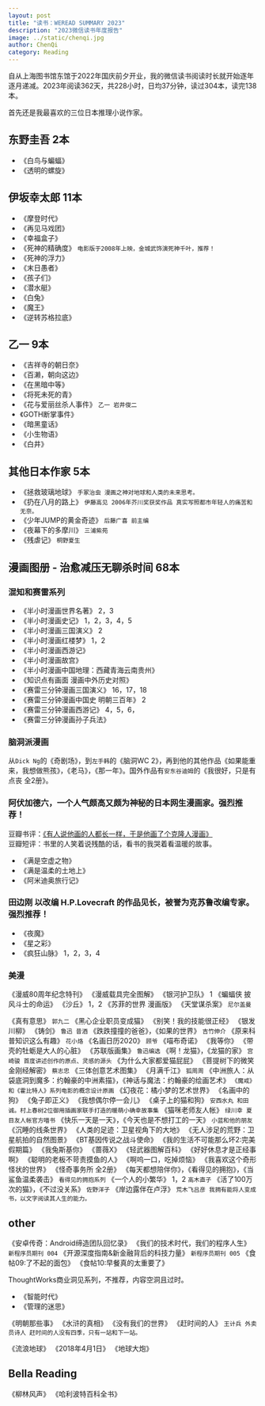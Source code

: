```yaml
---
layout: post
title: "读书：WEREAD SUMMARY 2023"
description: "2023微信读书年度报告"
image: ../static/chenqi.jpg
author: ChenQi
category: Reading
---
```


自从上海图书馆东馆于2022年国庆前夕开业，我的微信读书阅读时长就开始逐年逐月递减。2023年阅读362天，共228小时，日均37分钟，读过304本，读完138本。

首先还是我最喜欢的三位日本推理小说作家。

## 东野圭吾 2本

+ 《白鸟与蝙蝠》
+ 《透明的螺旋》

## 伊坂幸太郎 11本

+ 《摩登时代》
+ 《再见马戏团》
+ 《幸福盒子》
+ 《死神的精确度》 `电影版于2008年上映，金城武饰演死神千叶，推荐！`
+ 《死神的浮力》
+ 《末日愚者》
+ 《孩子们》
+ 《潜水艇》
+ 《白兔》
+ 《魔王》
+ 《逆转苏格拉底》

## 乙一 9本

+ 《吉祥寺的朝日奈》
+ 《百濑，朝向这边》
+ 《在黑暗中等》
+ 《将死未死的青》
+ 《花与爱丽丝杀人事件》 `乙一 岩井俊二`
+ 《GOTH断掌事件》
+ 《暗黑童话》
+ 《小生物语》
+ 《白井》

## 其他日本作家 5本

+ 《拯救玻璃地球》 `手冢治虫 漫画之神对地球和人类的未来思考。`
+ 《扔在八月的路上》 `伊藤高见 2006年芥川奖获奖作品 真实写照都市年轻人的痛苦和无奈。`
+ 《少年JUMP的黄金奇迹》 `后藤广喜 前主编`
+ 《夜幕下的多摩川》 `三浦紫苑`
+ 《残虐记》 `桐野夏生`

## 漫画图册 - 治愈减压无聊杀时间 68本

### 混知和赛雷系列

+ 《半小时漫画世界名著》 2，3
+ 《半小时漫画史记》 1，2，3，4，5
+ 《半小时漫画三国演义》 2
+ 《半小时漫画红楼梦》 1，2
+ 《半小时漫画西游记》
+ 《半小时漫画故宫》
+ 《半小时漫画中国地理：西藏青海云南贵州》
+ 《知识点有画面 漫画中外历史对照》
+ 《赛雷三分钟漫画三国演义》 16，17，18
+ 《赛雷三分钟漫画中国史 明朝三百年》 2
+ 《赛雷三分钟漫画西游记》 4，5，6，
+ 《赛雷三分钟漫画孙子兵法》

### 脑洞派漫画

从`Dick Ng`的《奇剧场》，到`左手韩`的《脑洞WC 2》，再到他的其他作品《如果能重来，我想做熊孩》，《老马》，《那一年》。国外作品有`安东谷迪姆`的《我很好，只是有点丧 全2册》。

### 阿伏加德六，一个人气颇高又颇为神秘的日本网生漫画家。强烈推荐！

豆瓣书评：[《有人说他画的人都长一样，于是他画了个克隆人漫画》](https://book.douban.com/review/14400653/)  
豆瓣短评：书里的人笑着说残酷的话，看书的我哭着看温暖的故事。

+ 《满是空虚之物》
+ 《满是温柔的土地上》
+ 《阿米迪奥旅行记》

### 田边刚 以改编 H.P.Lovecraft 的作品见长，被誉为克苏鲁改编专家。强烈推荐！

+ 《夜魔》
+ 《星之彩》
+ 《疯狂山脉》 1，2，3，4

### 美漫

《漫威80周年纪念特刊》
《漫威载具完全图解》
《银河护卫队》 1
《蝙蝠侠 披风斗士的命运》
《沙丘》 1，2
《苏菲的世界 漫画版》
《天堂谋杀案》 `尼尔盖曼`


《真有意思》 `郭九二`
《黑心企业职员变成猫》
《别笑！我的技能很正经》
《银发川柳》
《铸剑》 `鲁迅 昔酒`
《跌跌撞撞的爸爸》，《如果的世界》 `吉竹伸介`
《原来科普知识这么有趣》 `花小烙`
《名画日历2020》 `顾爷`
《喵布奇诺》
《我等你》
《带壳的牡蛎是大人的心脏》
《苏联版画集》 `鲁迅编选`
《啊！龙猫》，《龙猫的家》 `宫崎骏 首度讲述创作的原点、灵感的源头`
《为什么大家都爱猫屁屁》
《菩提树下的微笑 金刚经解密》 `蔡志忠`
《三体创意艺术图集》
《月满千江》 `狐周周`
《中洲旅人：从袋底洞到魔多：约翰豪的中洲素描》，《神话与魔法：约翰豪的绘画艺术》 `《魔戒》和《霍比特人》系列电影的概念设计原画`
《幻夜花：橘小梦的艺术世界》
《名画中的狗》
《兔子即正义》
《我想偶尔停一会儿》
《桌子上的猫和狗》 `安西水丸 和田诚。村上春树2位御用插画家联手打造的暖萌小确幸故事集`
《猫咪老师友人帐》 `绿川幸 夏目友人帐官方喵书`
《快乐一天是一天》，《今天也是不想打工的一天》 `小蓝和他的朋友`
《沉睡的线条世界》
《人类的足迹：卫星视角下的大地》
《无人涉足的荒野：卫星航拍的自然图景》
《BT基因传说之战斗使命》
《我的生活不可能那么坏2:完美假期篇》
《我兔斯基你》
《蔷薇X》
《轻武器图解百科》
《好好休息才是正经事啊》
《聪明的老板不苛责摸鱼的人》
《啊呜一口，吃掉烦恼》
《我喜欢这个奇形怪状的世界》
《怪奇事务所 全2册》
《每天都想陪伴你》，《看得见的拥抱》，《当鲨鱼温柔袭击》 `看得见的拥抱系列`
《一个人的小繁华》 1，2 `高木直子`
《活了100万次的猫》，《不过没关系》 `佐野洋子`
《岸边露伴在卢浮》 `荒木飞吕彦 我拥有能将人变成书，以文字阅读其人生的能力。`









## other
《安卓传奇：Android缔造团队回忆录》
《我们的技术时代，我们的程序人生》 `新程序员期刊 004`
《开源深度指南&新金融背后的科技力量》 `新程序员期刊 005`
《食帖09:了不起的面包》
《食帖10:早餐真的太重要了》


ThoughtWorks商业洞见系列，不推荐，内容空洞且过时。

+ 《智能时代》
+ 《管理的迷思》


《明朝那些事》
《水浒的真相》
《没有我们的世界》
《赶时间的人》 `王计兵 外卖员诗人 赶时间的人没有四季，只有一站和下一站。`


《流浪地球》
《2018年4月1日》
《地球大炮》



## Bella Reading
《柳林风声》
《哈利波特百科全书》
